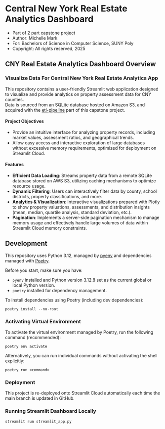 # Central New York Real Estate Analytics Dashboard

- Part of 2 part capstone project
- Author: Michelle Mark
- For: Bachelors of Science in Computer Science, SUNY Poly
- Copyright: All rights reserved, 2025

## CNY Real Estate Analytics Dashboard Overview

### Visualize Data For Central New York Real Estate Analytics App

This repository contains a user-friendly Streamlit web application designed 
to visualize and provide analytics on property assessment data for CNY counties.  
Data is sourced from an SQLite database hosted on Amazon S3, and acquired with 
the [etl-pipeline](https://github.com/michellemark/etl-pipeline.git) 
part of this capstone project.

#### Project Objectives

- Provide an intuitive interface for analyzing property records, including market values, assessment ratios, and geographical
  trends.
- Allow easy access and interactive exploration of large databases without excessive memory requirements, optimized
  for deployment on Streamlit Cloud.

#### Features

- **Efficient Data Loading**: Streams property data from a remote SQLite database stored on AWS S3, utilizing caching mechanisms
  to optimize resource usage.
- **Dynamic Filtering**: Users can interactively filter data by county, school districts, property classifications, and more.
- **Analytics & Visualization**: Interactive visualizations prepared with Plotly to show property valuations, assessments, and
  distribution insights (mean, median, quartile analysis, standard deviation, etc.).
- **Pagination**: Implements a server-side pagination mechanism to manage memory usage and effectively handle large volumes of
  data within Streamlit Cloud memory constraints.

## Development

This repository uses Python 3.12, managed by [pyenv](https://github.com/pyenv/pyenv) and dependencies managed
with [Poetry](https://python-poetry.org/docs/).

Before you start, make sure you have:

- `pyenv` installed and Python version 3.12.8 set as the current global or local Python version.
- `poetry` installed for dependency management.

To install dependencies using Poetry (including dev dependencies):

```shell
poetry install --no-root
```

### Activating Virtual Environment

To activate the virtual environment managed by Poetry, run the following command (recommended):

```shell
poetry env activate
```

Alternatively, you can run individual commands without activating the shell explicitly:

```shell
poetry run <command>
```

### Deployment

This project is re-deployed onto Streamlit Cloud automatically each time the main branch
is updated in GitHub.

### Running Streamlit Dashboard Locally

```shell
streamlit run streamlit_app.py
```
